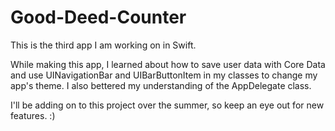 # Good-Deed-Counter

This is the third app I am working on in Swift. 

While making this app, I learned about how to save user data with Core Data and use UINavigationBar and UIBarButtonItem in my classes to change my app's theme. I also bettered my understanding of the AppDelegate class.

I'll be adding on to this project over the summer, so keep an eye out for new features. :)
